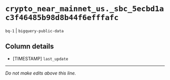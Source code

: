 # `crypto_near_mainnet_us._sbc_5ecbd1ac3f46485b98d8b44f6efffafc`
`bq-1` | `bigquery-public-data`

## Column details
* [TIMESTAMP] `last_update`

-------------------------------------------------------------------------------
*Do not make edits above this line.*
